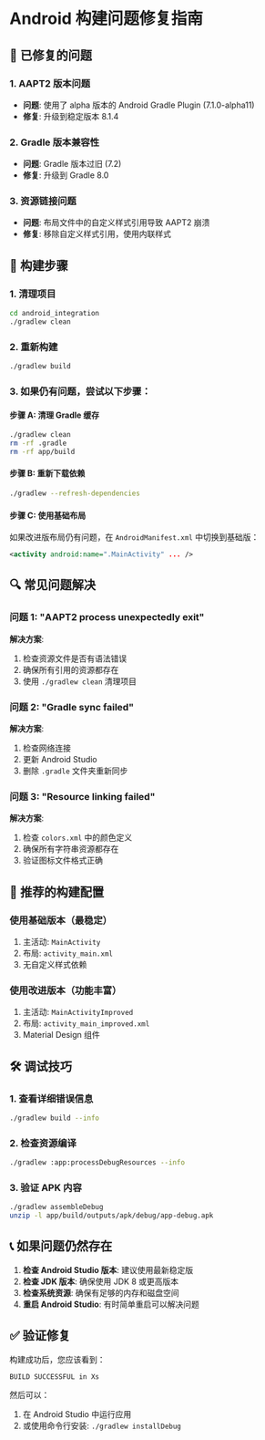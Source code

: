 # Android 构建问题修复指南

## 🔧 已修复的问题

### 1. AAPT2 版本问题
- **问题**: 使用了 alpha 版本的 Android Gradle Plugin (7.1.0-alpha11)
- **修复**: 升级到稳定版本 8.1.4

### 2. Gradle 版本兼容性
- **问题**: Gradle 版本过旧 (7.2)
- **修复**: 升级到 Gradle 8.0

### 3. 资源链接问题
- **问题**: 布局文件中的自定义样式引用导致 AAPT2 崩溃
- **修复**: 移除自定义样式引用，使用内联样式

## 🚀 构建步骤

### 1. 清理项目
```bash
cd android_integration
./gradlew clean
```

### 2. 重新构建
```bash
./gradlew build
```

### 3. 如果仍有问题，尝试以下步骤：

#### 步骤 A: 清理 Gradle 缓存
```bash
./gradlew clean
rm -rf .gradle
rm -rf app/build
```

#### 步骤 B: 重新下载依赖
```bash
./gradlew --refresh-dependencies
```

#### 步骤 C: 使用基础布局
如果改进版布局仍有问题，在 `AndroidManifest.xml` 中切换到基础版：
```xml
<activity android:name=".MainActivity" ... />
```

## 🔍 常见问题解决

### 问题 1: "AAPT2 process unexpectedly exit"
**解决方案**:
1. 检查资源文件是否有语法错误
2. 确保所有引用的资源都存在
3. 使用 `./gradlew clean` 清理项目

### 问题 2: "Gradle sync failed"
**解决方案**:
1. 检查网络连接
2. 更新 Android Studio
3. 删除 `.gradle` 文件夹重新同步

### 问题 3: "Resource linking failed"
**解决方案**:
1. 检查 `colors.xml` 中的颜色定义
2. 确保所有字符串资源都存在
3. 验证图标文件格式正确

## 📱 推荐的构建配置

### 使用基础版本（最稳定）
1. 主活动: `MainActivity`
2. 布局: `activity_main.xml`
3. 无自定义样式依赖

### 使用改进版本（功能丰富）
1. 主活动: `MainActivityImproved`
2. 布局: `activity_main_improved.xml`
3. Material Design 组件

## 🛠️ 调试技巧

### 1. 查看详细错误信息
```bash
./gradlew build --info
```

### 2. 检查资源编译
```bash
./gradlew :app:processDebugResources --info
```

### 3. 验证 APK 内容
```bash
./gradlew assembleDebug
unzip -l app/build/outputs/apk/debug/app-debug.apk
```

## 📞 如果问题仍然存在

1. **检查 Android Studio 版本**: 建议使用最新稳定版
2. **检查 JDK 版本**: 确保使用 JDK 8 或更高版本
3. **检查系统资源**: 确保有足够的内存和磁盘空间
4. **重启 Android Studio**: 有时简单重启可以解决问题

## ✅ 验证修复

构建成功后，您应该看到：
```
BUILD SUCCESSFUL in Xs
```

然后可以：
1. 在 Android Studio 中运行应用
2. 或使用命令行安装: `./gradlew installDebug`
